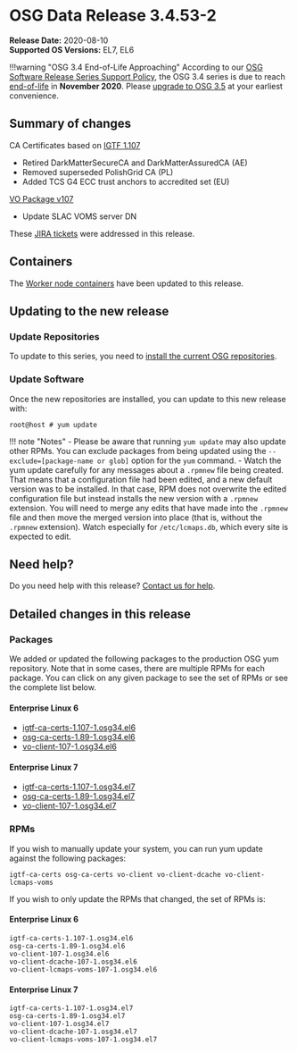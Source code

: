 OSG Data Release 3.4.53-2
=========================

**Release Date:** 2020-08-10    
**Supported OS Versions:** EL7, EL6

!!!warning "OSG 3.4 End-of-Life Approaching"
    According to our
    [OSG Software Release Series Support Policy](https://opensciencegrid.org/technology/policy/release-series/),
    the OSG 3.4 series is due to reach
    [end-of-life](https://opensciencegrid.org/technology/policy/release-series/#life-cycle-dates) in **November 2020**.
    Please [upgrade to OSG 3.5](https://opensciencegrid.org/docs/release/release_series/#updating-to-osg-35)
    at your earliest convenience.

Summary of changes
------------------

CA Certificates based on [IGTF 1.107](http://dist.eugridpma.info/distribution/igtf/current/CHANGES)

-   Retired DarkMatterSecureCA and DarkMatterAssuredCA (AE)
-   Removed superseded PolishGrid CA (PL)
-   Added TCS G4 ECC trust anchors to accredited set (EU)

[VO Package v107](https://github.com/opensciencegrid/osg-vo-config/releases/tag/release-107)

-   Update SLAC VOMS server DN

These [JIRA tickets](https://opensciencegrid.atlassian.net/issues/?jql=project%20%3D%20SOFTWARE%20AND%20fixVersion%20%3D%203.4.53-2%20ORDER%20BY%20priority%20DESC%2C%20key%20DESC) were addressed in this release.

Containers
----------

The [Worker node containers](/worker-node/using-wn-containers/) have been updated to this release.

Updating to the new release
---------------------------

### Update Repositories

To update to this series, you need to [install the current OSG repositories](/common/yum#install-osg-repositories).

### Update Software

Once the new repositories are installed, you can update to this new release with:

``` console
root@host # yum update
```

!!! note "Notes"
    -   Please be aware that running `yum update` may also update other RPMs. You can exclude packages from being updated using the `--exclude=[package-name or glob]` option for the `yum` command.
    -   Watch the yum update carefully for any messages about a `.rpmnew` file being created. That means that a configuration file had been edited, and a new default version was to be installed. In that case, RPM does not overwrite the edited configuration file but instead installs the new version with a `.rpmnew` extension. You will need to merge any edits that have made into the `.rpmnew` file and then move the merged version into place (that is, without the `.rpmnew` extension). Watch especially for `/etc/lcmaps.db`, which every site is expected to edit.

Need help?
----------

Do you need help with this release? [Contact us for help](/common/help).

Detailed changes in this release
--------------------------------

### Packages

We added or updated the following packages to the production OSG yum repository. Note that in some cases, there are multiple RPMs for each package. You can click on any given package to see the set of RPMs or see the complete list below.

#### Enterprise Linux 6

-   [igtf-ca-certs-1.107-1.osg34.el6](https://koji.chtc.wisc.edu/koji/search?match=glob&type=build&terms=igtf-ca-certs-1.107-1.osg34.el6)
-   [osg-ca-certs-1.89-1.osg34.el6](https://koji.chtc.wisc.edu/koji/search?match=glob&type=build&terms=osg-ca-certs-1.89-1.osg34.el6)
-   [vo-client-107-1.osg34.el6](https://koji.chtc.wisc.edu/koji/search?match=glob&type=build&terms=vo-client-107-1.osg34.el6)

#### Enterprise Linux 7

-   [igtf-ca-certs-1.107-1.osg34.el7](https://koji.chtc.wisc.edu/koji/search?match=glob&type=build&terms=igtf-ca-certs-1.107-1.osg34.el7)
-   [osg-ca-certs-1.89-1.osg34.el7](https://koji.chtc.wisc.edu/koji/search?match=glob&type=build&terms=osg-ca-certs-1.89-1.osg34.el7)
-   [vo-client-107-1.osg34.el7](https://koji.chtc.wisc.edu/koji/search?match=glob&type=build&terms=vo-client-107-1.osg34.el7)

### RPMs

If you wish to manually update your system, you can run yum update against the following packages:

    igtf-ca-certs osg-ca-certs vo-client vo-client-dcache vo-client-lcmaps-voms

If you wish to only update the RPMs that changed, the set of RPMs is:

#### Enterprise Linux 6

``` file
igtf-ca-certs-1.107-1.osg34.el6
osg-ca-certs-1.89-1.osg34.el6
vo-client-107-1.osg34.el6
vo-client-dcache-107-1.osg34.el6
vo-client-lcmaps-voms-107-1.osg34.el6
```

#### Enterprise Linux 7

``` file
igtf-ca-certs-1.107-1.osg34.el7
osg-ca-certs-1.89-1.osg34.el7
vo-client-107-1.osg34.el7
vo-client-dcache-107-1.osg34.el7
vo-client-lcmaps-voms-107-1.osg34.el7
```
